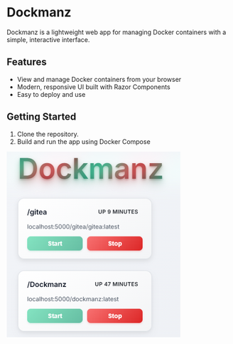# Dockmanz

Dockmanz is a lightweight web app for managing Docker containers with a simple, interactive interface.

## Features

- View and manage Docker containers from your browser
- Modern, responsive UI built with Razor Components
- Easy to deploy and use

## Getting Started

1. Clone the repository.
2. Build and run the app using Docker Compose

![Screenshot](screenshot.png)
